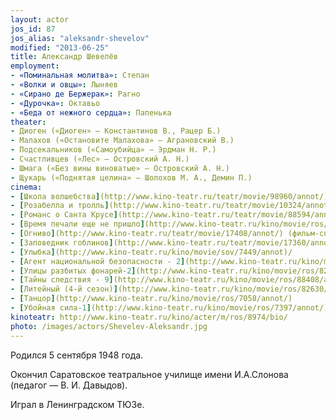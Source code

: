```yaml
---
layout: actor
jos_id: 87
jos_alias: "aleksandr-shevelov"
modified: "2013-06-25"
title: Александр Шевелёв
employment:
- «Поминальная молитва»: Степан
- «Волки и овцы»: Лыняев
- «Сирано де Бержерак»: Рагно
- «Дурочка»: Октавьо
- «Беда от нежного сердца»: Папенька
theater:
- Диоген («Диоген» — Константинов В., Рацер Б.)
- Малахов («Остановите Малахова» — Аграновский В.)
- Подсекальников («Самоубийца» — Эрдман Н. Р.)
- Счастливцев («Лес» — Островский А. Н.)
- Шмага («Без вины виноватые» — Островский А. Н.)
- Щукарь («Поднятая целина» — Шолохов М. А., Демин П.)
cinema:
- [Школа волшебства](http://www.kino-teatr.ru/teatr/movie/98960/annot/) (фильм-спектакль)
- [Розабелла и тролль](http://www.kino-teatr.ru/teatr/movie/10324/annot/) (фильм-спектакль)
- [Романс о Санта Крусе](http://www.kino-teatr.ru/teatr/movie/88594/annot/) (фильм-спектакль)
- [Время печали еще не пришло](http://www.kino-teatr.ru/kino/movie/ros/1197/annot/)
- [Огниво](http://www.kino-teatr.ru/teatr/movie/17408/annot/) (фильм-спектакль)
- [Заповедник гоблинов](http://www.kino-teatr.ru/teatr/movie/17360/annot/) (фильм-спектакль)
- [Улыбка](http://www.kino-teatr.ru/kino/movie/sov/7449/annot)/
- [Агент национальной безопасности - 2](http://www.kino-teatr.ru/kino/movie/ros/120/annot/)
- [Улицы разбитых фонарей-2](http://www.kino-teatr.ru/kino/movie/ros/82635/annot/)
- [Тайны следствия - 9](http://www.kino-teatr.ru/kino/movie/ros/88408/annot/)
- [Литейный (4-й сезон)](http://www.kino-teatr.ru/kino/movie/ros/82630/annot/)
- [Танцор](http://www.kino-teatr.ru/kino/movie/ros/7058/annot/)
- [Убойная сила-1](http://www.kino-teatr.ru/kino/movie/ros/7397/annot/)
kinoteatr: http://www.kino-teatr.ru/kino/acter/m/ros/8974/bio/
photo: /images/actors/Shevelev-Aleksandr.jpg
---
```


Родился 5 сентября 1948 года.

Окончил Саратовское театральное училище имени И.А.Слонова (педагог — В. И. Давыдов).

Играл в Ленинградском ТЮЗе.